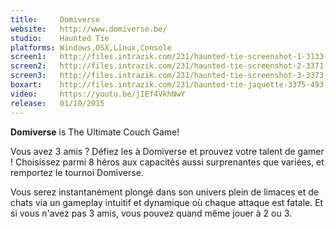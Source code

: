 ```yaml
---
title:     Domiverse
website:   http://www.domiverse.be/
studio:    Haunted Tie
platforms: Windows,OSX,Linux,Console
screen1:   http://files.intrazik.com/231/haunted-tie-screenshot-1-3133-493-20150426-225812.png
screen2:   http://files.intrazik.com/231/haunted-tie-screenshot-2-3371-493-20150426-225812.png
screen3:   http://files.intrazik.com/231/haunted-tie-screenshot-3-3373-493-20150426-225812.png
boxart:    http://files.intrazik.com/231/haunted-tie-jaquette-3375-493-20150426-225813.png
video:     https://youtu.be/jIEf4VkhNwY
release:   01/10/2015
---
```


**Domiverse** is The Ultimate Couch Game! 

Vous avez 3 amis ? Défiez les à Domiverse et prouvez votre talent de gamer ! Choisissez parmi 8 héros aux capacités aussi surprenantes que variées, et remportez le tournoi Domiverse. 

Vous serez instantanément plongé dans son univers plein de limaces et de chats via un gameplay intuitif et dynamique où chaque attaque est fatale. Et si vous n'avez pas 3 amis, vous pouvez quand même jouer à 2 ou 3.